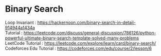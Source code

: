 # Binary Search
Loop Invariant : https://hackernoon.com/binary-search-in-detail-914944a1434a       
Tutorial : https://leetcode.com/discuss/general-discussion/786126/python-powerful-ultimate-binary-search-template-solved-many-problems     
LeetCode Tutorial : https://leetcode.com/explore/learn/card/binary-search/         
Codeforces Edu Tutorial : https://codeforces.com/edu/course/2/lesson/6     

